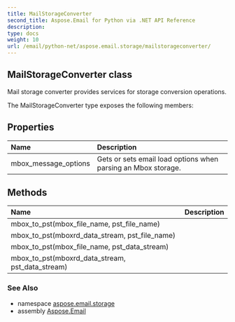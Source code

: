 ```yaml
---
title: MailStorageConverter
second_title: Aspose.Email for Python via .NET API Reference
description: 
type: docs
weight: 10
url: /email/python-net/aspose.email.storage/mailstorageconverter/
---
```


## MailStorageConverter class

Mail storage converter provides services for storage conversion operations.

The MailStorageConverter type exposes the following members:
## Properties
| Name | Description |
| :- | :- |
|mbox_message_options|Gets or sets email load options when parsing an Mbox storage.|
## Methods
| Name | Description |
| :- | :- |
|mbox_to_pst(mbox_file_name, pst_file_name)|  |
|mbox_to_pst(mboxrd_data_stream, pst_file_name)|  |
|mbox_to_pst(mbox_file_name, pst_data_stream)|  |
|mbox_to_pst(mboxrd_data_stream, pst_data_stream)|  |

### See Also

* namespace [aspose.email.storage](/email/python-net/aspose.email.storage/)
* assembly [Aspose.Email](/slides/python-net/)

